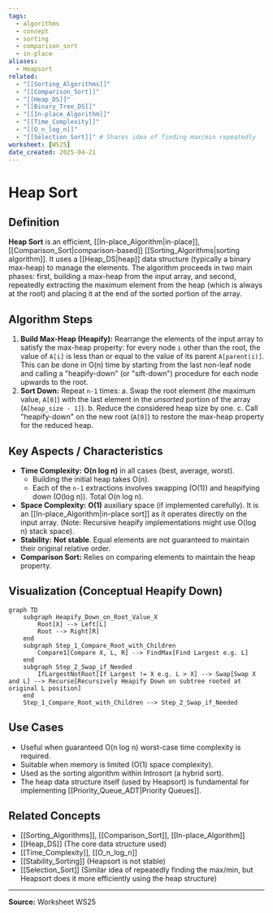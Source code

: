 ```yaml
---
tags:
  - algorithms
  - concept
  - sorting
  - comparison_sort
  - in-place
aliases:
  - Heapsort
related:
  - "[[Sorting_Algorithms]]"
  - "[[Comparison_Sort]]"
  - "[[Heap_DS]]"
  - "[[Binary_Tree_DS]]"
  - "[[In-place_Algorithm]]"
  - "[[Time_Complexity]]"
  - "[[O_n_log_n]]"
  - "[[Selection_Sort]]" # Shares idea of finding max/min repeatedly
worksheet: [WS25]
date_created: 2025-04-21
---
```

# Heap Sort

## Definition

**Heap Sort** is an efficient, [[In-place_Algorithm|in-place]], [[Comparison_Sort|comparison-based]] [[Sorting_Algorithms|sorting algorithm]]. It uses a [[Heap_DS|heap]] data structure (typically a binary max-heap) to manage the elements. The algorithm proceeds in two main phases: first, building a max-heap from the input array, and second, repeatedly extracting the maximum element from the heap (which is always at the root) and placing it at the end of the sorted portion of the array.

## Algorithm Steps

1.  **Build Max-Heap (Heapify):** Rearrange the elements of the input array to satisfy the max-heap property: for every node `i` other than the root, the value of `A[i]` is less than or equal to the value of its parent `A[parent(i)]`. This can be done in O(n) time by starting from the last non-leaf node and calling a "heapify-down" (or "sift-down") procedure for each node upwards to the root.
2.  **Sort Down:** Repeat `n-1` times:
    a.  Swap the root element (the maximum value, `A[0]`) with the last element in the *unsorted* portion of the array (`A[heap_size - 1]`).
    b.  Reduce the considered heap size by one.
    c.  Call "heapify-down" on the new root (`A[0]`) to restore the max-heap property for the reduced heap.

## Key Aspects / Characteristics

- **Time Complexity:** **O(n log n)** in all cases (best, average, worst).
    - Building the initial heap takes O(n).
    - Each of the `n-1` extractions involves swapping (O(1)) and heapifying down (O(log n)). Total O(n log n).
- **Space Complexity:** **O(1)** auxiliary space (if implemented carefully). It is an [[In-place_Algorithm|in-place sort]] as it operates directly on the input array. (Note: Recursive heapify implementations might use O(log n) stack space).
- **Stability:** **Not stable**. Equal elements are not guaranteed to maintain their original relative order.
- **Comparison Sort:** Relies on comparing elements to maintain the heap property.

## Visualization (Conceptual Heapify Down)

```mermaid
graph TD
    subgraph Heapify_Down_on_Root_Value_X
        Root[X] --> Left[L]
        Root --> Right[R]
    end
    subgraph Step_1_Compare_Root_with_Children
        Compare1[Compare X, L, R] --> FindMax[Find Largest e.g. L]
    end
    subgraph Step_2_Swap_if_Needed
        IfLargestNotRoot[If Largest != X e.g. L > X] --> Swap[Swap X and L] --> Recurse[Recursively Heapify Down on subtree rooted at original L position]
    end
    Step_1_Compare_Root_with_Children --> Step_2_Swap_if_Needed
```

## Use Cases

- Useful when guaranteed O(n log n) worst-case time complexity is required.
- Suitable when memory is limited (O(1) space complexity).
- Used as the sorting algorithm within Introsort (a hybrid sort).
- The heap data structure itself (used by Heapsort) is fundamental for implementing [[Priority_Queue_ADT|Priority Queues]].

## Related Concepts
- [[Sorting_Algorithms]], [[Comparison_Sort]], [[In-place_Algorithm]]
- [[Heap_DS]] (The core data structure used)
- [[Time_Complexity]], [[O_n_log_n]]
- [[Stability_Sorting]] (Heapsort is not stable)
- [[Selection_Sort]] (Similar idea of repeatedly finding the max/min, but Heapsort does it more efficiently using the heap structure)

---
**Source:** Worksheet WS25